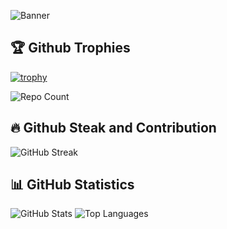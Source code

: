 ![Banner](![Banner]([https://your-image-url.com/banner.png](https://www.sarkariresult.app/wp-content/uploads/2024/05/IIIT-Hyderabad.jpg)))

## 🏆 Github Trophies
[![trophy](https://github-profile-trophy.vercel.app/?username=LakshayBaijal&theme=onedark)](https://github.com/ryo-ma/github-profile-trophy)

![Repo Count](https://img.shields.io/github/repos/LakshayBaijal?label=Repositories&style=flat)


## 🔥 Github Steak and Contribution
![GitHub Streak](https://github-readme-streak-stats.herokuapp.com/?user=LakshayBaijal&theme=dark)


## 📊 GitHub Statistics
![GitHub Stats](https://github-readme-stats.vercel.app/api?username=LakshayBaijal&show_icons=true&theme=radical)
![Top Languages](https://github-readme-stats.vercel.app/api/top-langs/?username=LakshayBaijal&layout=compact&theme=radical)

